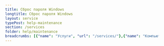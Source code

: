 ```yaml
---
title: Сброс пароля Windows
longtitle: Сброс пароля Windows
layout: service
typePost: help-maintenance
section: /services
folder: help/maintenance
breadcrumbs: [{"name": "Услуги", "url": "/services/"},{"name": "Компьютерная помощь", "url": "/services/help/"},{"name": "Обслуживание", "url": "/services/help/maintenance/"}]
---
```

